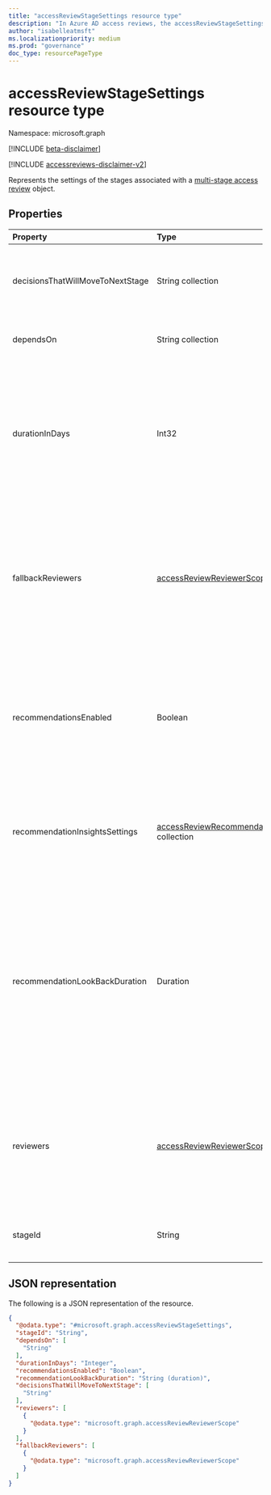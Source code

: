 ```yaml
---
title: "accessReviewStageSettings resource type"
description: "In Azure AD access reviews, the accessReviewStageSettings represents the settings of the stages associated with a multi-stage access review."
author: "isabelleatmsft"
ms.localizationpriority: medium
ms.prod: "governance"
doc_type: resourcePageType
---
```


# accessReviewStageSettings resource type

Namespace: microsoft.graph

[!INCLUDE [beta-disclaimer](../../includes/beta-disclaimer.md)]

[!INCLUDE [accessreviews-disclaimer-v2](../../includes/accessreviews-disclaimer-v2.md)]

Represents the settings of the stages associated with a [multi-stage access review](accessreviewscheduledefinition.md) object. 

## Properties
|Property|Type|Description|
|:---|:---|:---|
|decisionsThatWillMoveToNextStage|String collection|Indicate which decisions will go to the next stage. Can be a sub-set of "Approve", "Deny", "Recommendation", or "NotReviewed". If not provided, all decisions will go to the next stage. Optional. |
|dependsOn|String collection|Define the sequential or parallel order of each stageSettings. Only sequential stages are currently supported. Required. |
|durationInDays|Int32|The duration of the stage. Required.  <br/><br/>**NOTE:** The cumulative value of this property across all stages will override the setting **instanceDurationInDays** on the [accessReviewScheduleDefinition](accessReviewScheduleDefinition.md). The cumulative value of this property across all stages cannot exceed the length of one recurrence. That is, if the review recurs weekly, the cumulative durationInDays cannot exceed 7. |
|fallbackReviewers|[accessReviewReviewerScope](../resources/accessreviewreviewerscope.md) collection|If provided, the fallback reviewers are asked to complete a review if the primary reviewers do not exist. For example, if managers are selected as **reviewers** and a principal under review does not have a manager in Azure AD, the fallback reviewers are asked to review that principal. <br/><br/>**NOTE:** The value of this property will override this setting on the [accessReviewScheduleDefinition](accessReviewScheduleDefinition.md).|
|recommendationsEnabled|Boolean|Indicates whether showing recommendations to reviewers is enabled. Required. <br/><br/>**NOTE:** The value of this property will override this setting on [accessReviewScheduleSettings](accessReviewScheduleSettings.md). <br/><br/>**NOTE:** The value of this property will override this setting on [accessReviewScheduleSettings](accessReviewScheduleSettings.md) of the [accessReviewScheduleDefinition](accessreviewscheduledefinition.md).|
| recommendationInsightsSettings | [accessReviewRecommendationInsightSetting](accessReviewRecommendationInsightSetting.md) collection | Determines which recommendations to show to reviewers. <br/><br/>**NOTE:** The value of this property will override this setting on [accessReviewScheduleSettings](accessReviewScheduleSettings.md) of the [accessReviewScheduleDefinition](accessreviewscheduledefinition.md).|
| recommendationLookBackDuration | Duration| Optional field. Indicates the time period of inactivity (with respect to the start date of the review instance) that recommendations will be configured from. The recommendation will be to `deny` if the user is inactive during the look back duration. For reviews of groups and Azure AD roles, any duration is accepted. For reviews of applications, 30 days is the maximum duration. If not specified, the duration is 30 days. <br/><br/>**NOTE:** The value of this property will override this setting on [accessReviewScheduleSettings](accessReviewScheduleSettings.md) of the [accessReviewScheduleDefinition](accessreviewscheduledefinition.md). |
|reviewers|[accessReviewReviewerScope](../resources/accessreviewreviewerscope.md) collection|Defines who the reviewers are. If none are specified, the review is a self-review (users review their own access).  For examples of options for assigning reviewers, see [Assign reviewers to your access review definition using the Microsoft Graph API](/graph/accessreviews-reviewers-concept). <br/><br/>**NOTE:** The value of this property will override this setting on the [accessReviewScheduleDefinition](accessReviewScheduleDefinition.md). |
|stageId|String|Unique identifier of the **accessReviewStageSettings**. The stageId will be used in **dependsOn** property to indicate the stage relationship. Required. |

## JSON representation
The following is a JSON representation of the resource.
<!-- {
  "blockType": "resource",
  "@odata.type": "microsoft.graph.accessReviewStageSettings"
}
-->
``` json
{
  "@odata.type": "#microsoft.graph.accessReviewStageSettings",
  "stageId": "String",
  "dependsOn": [
    "String"
  ],
  "durationInDays": "Integer",
  "recommendationsEnabled": "Boolean",
  "recommendationLookBackDuration": "String (duration)",
  "decisionsThatWillMoveToNextStage": [
    "String"
  ],
  "reviewers": [
    {
      "@odata.type": "microsoft.graph.accessReviewReviewerScope"
    }
  ],
  "fallbackReviewers": [
    {
      "@odata.type": "microsoft.graph.accessReviewReviewerScope"
    }
  ]
}
```

